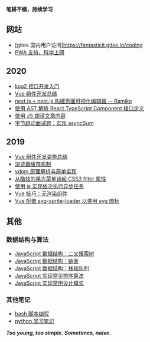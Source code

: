 **笔耕不缀，持续学习**

## 网站

- [gitee 国内用户访问]https://fantasticit.gitee.io/coding
- [PWA 支持，科学上网](https://coding.fantasticit.vercel.app)

## 2020

- [koa2 接口开发入门](https://github.com/fantasticit/coding-note/issues/44)
- [Vue 组件开发总结](https://github.com/fantasticit/coding-note/issues/43)
- [next.js + nest.js 构建页面可视化编辑器 -- Ramiko](https://github.com/fantasticit/coding-note/issues/42)
- [使用 AST 解析 React TypeScript Component 接口定义](https://github.com/fantasticit/coding-note/issues/41)
- [使用 JS 朗读文章内容 ](https://github.com/fantasticit/coding-note/issues/40)
- [字节跳动面试题：实现 asyncSum](https://github.com/fantasticit/coding-note/issues/39)

## 2019

- [Vue 组件开发姿势总结](https://github.com/fantasticit/coding-note/issues/37)
- [浏览器缓存机制](https://github.com/fantasticit/coding-note/issues/31)
- [vdom 原理解析与简单实现](https://github.com/fantasticit/coding-note/issues/23)
- [从酷炫的果冻菜单谈起 CSS3 filter 属性](https://github.com/fantasticit/coding-note/issues/18)
- [使用 js 实现依次执行异步任务](https://github.com/fantasticit/coding-note/issues/14)
- [Vue 技巧：无渲染组件](https://github.com/fantasticit/coding-note/issues/22)
- [Vue 配置 svg-sprite-loader 以使用 svg 图标](https://github.com/fantasticit/coding-note/issues/2)

## 其他

### 数据结构与算法

- [JavaScript 数据结构：二叉搜索树](https://github.com/fantasticit/coding-note/issues/34)
- [JavaScript 数据结构：链表](https://github.com/fantasticit/coding-note/issues/33)
- [JavaScript 数据结构：栈和队列](https://github.com/fantasticit/coding-note/issues/32)
- [JavaScript 实现常见排序算法](https://github.com/fantasticit/coding-note/issues/30)
- [JavaScript 实现常用设计模式](https://github.com/fantasticit/coding-note/issues/36)

### 其他笔记

- [bash 脚本编程](./src/bash-script-programming/README.md)
- [python 学习笔记](./src/python-learning-note/README.md)

**_Too young, too simple. Sometimes, naive._**

